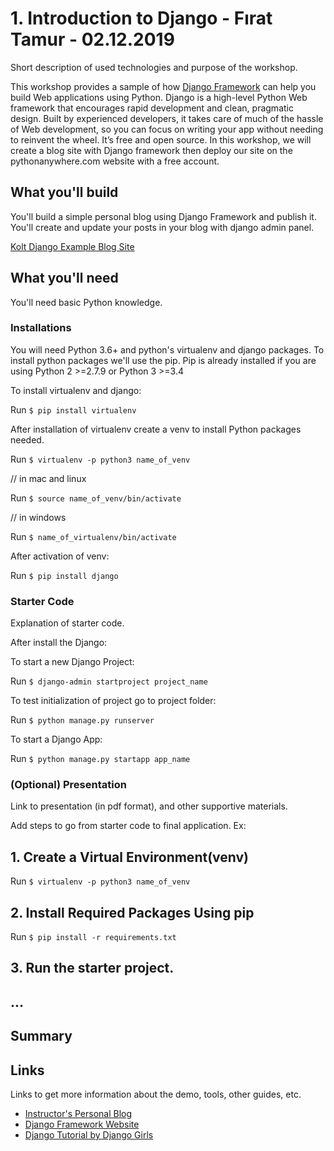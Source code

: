 # 1. Introduction to Django - Fırat Tamur - 02.12.2019

Short description of used technologies and purpose of the workshop.

This workshop provides a sample of how [Django Framework](https://www.djangoproject.com/) can help you build Web applications using Python. Django is a high-level Python Web framework that encourages rapid development and clean, pragmatic design. Built by experienced developers, it takes care of much of the hassle of Web development, so you can focus on writing your app without needing to reinvent the wheel. It’s free and open source. In this workshop, we will create a blog site with Django framework then deploy our site on the pythonanywhere.com website with a free account.

## What you'll build

You'll build a simple personal blog using Django Framework and publish it. You'll create and update your posts in your blog with django admin panel.

[Kolt Django Example Blog Site](https://koltdjangoworkshop.pythonanywhere.com)

## What you'll need

You'll need basic Python knowledge. 

### Installations

You will need Python 3.6+ and python's virtualenv and django packages. To install python packages we'll use the pip. Pip is already installed if you are using Python 2 >=2.7.9 or Python 3 >=3.4

To install virtualenv and django:

Run `$ pip install virtualenv` 

After installation of virtualenv create a venv to install Python packages needed.

Run `$ virtualenv -p python3 name_of_venv`

// in mac and linux

Run `$ source name_of_venv/bin/activate` 

// in windows

Run `$ name_of_virtualenv/bin/activate`  

After activation of venv:

Run `$ pip install django`

### Starter Code
Explanation of starter code.

After install the Django:

To start a new Django Project:

Run `$ django-admin startproject project_name`

To test initialization of project go to project folder:

Run `$ python manage.py runserver`

To start a Django App:

Run `$ python manage.py startapp app_name`


### (Optional) Presentation
Link to presentation (in pdf format), and other supportive materials.

Add steps to go from starter code to final application.
Ex:

## 1. Create a Virtual Environment(venv)

Run `$ virtualenv -p python3 name_of_venv`

## 2. Install Required Packages Using pip 

Run `$ pip install -r requirements.txt`

## 3. Run the starter project.

## ...


## Summary



## Links

Links to get more information about the demo, tools, other guides, etc.

- [Instructor's Personal Blog](https://tamurfirat.pythonanywhere.com/)
- [Django Framework Website](https://www.djangoproject.com/)
- [Django Tutorial by Django Girls](https://tutorial.djangogirls.org/)


